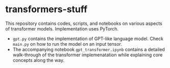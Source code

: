 # transformers-stuff
This repository contains codes, scripts, and notebooks on various aspects of transformer models. Implementation uses PyTorch. 
- `gpt.py` contains the implementation of GPT-like language model. Check `main.py` on how to run the model on an input tensor.
- The accompanying notebook `gpt_transformer.ipynb` contains a detailed walk-through of the transformer implemenatation while explaining core concepts along the way.   

